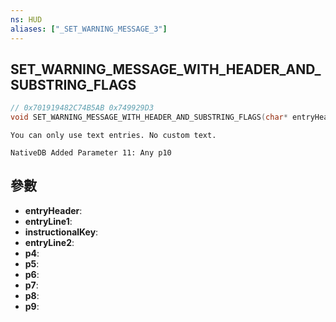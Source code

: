 ```yaml
---
ns: HUD
aliases: ["_SET_WARNING_MESSAGE_3"]
---
```

## SET_WARNING_MESSAGE_WITH_HEADER_AND_SUBSTRING_FLAGS

```c
// 0x701919482C74B5AB 0x749929D3
void SET_WARNING_MESSAGE_WITH_HEADER_AND_SUBSTRING_FLAGS(char* entryHeader, char* entryLine1, Any instructionalKey, char* entryLine2, BOOL p4, Any p5, Any p6, Any* p7, Any* p8, BOOL p9);
```

```
You can only use text entries. No custom text.  
```

```
NativeDB Added Parameter 11: Any p10
```

## 參數
* **entryHeader**: 
* **entryLine1**: 
* **instructionalKey**: 
* **entryLine2**: 
* **p4**: 
* **p5**: 
* **p6**: 
* **p7**: 
* **p8**: 
* **p9**: 

